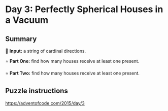 # Day 3: Perfectly Spherical Houses in a Vacuum

## Summary

📃 **Input:** a string of cardinal directions.

⭐ **Part One:** find how many houses receive at least one present.

⭐ **Part Two:** find how many houses receive at least one present.

## Puzzle instructions
https://adventofcode.com/2015/day/3